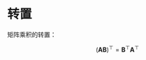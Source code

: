 # 转置



矩阵乘积的转置：

$$
(\boldsymbol{A} \boldsymbol{B})^{\top}=\boldsymbol{B}^{\top} \boldsymbol{A}^{\top}
$$